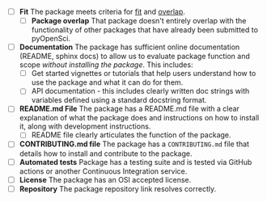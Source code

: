 
- [ ] **Fit** The package meets criteria for [fit](https://www.pyopensci.org/peer-review-guide/about-peer-review/aims-and-scope.html#package-scope) and [overlap](https://www.pyopensci.org/peer-review-guide/about-peer-review/aims-and-scope.html#package-overlap).
    - [ ] **Package overlap** That package doesn't entirely overlap with the functionality of other packages that have already been submitted to pyOpenSci.
- [ ] **Documentation** The package has sufficient online documentation (README, sphinx docs) to allow us to evaluate package function and scope *without installing the package*. This includes:
  - [ ] Get started vignettes or tutorials that help users understand how to use the package and what it can do for them.
  - [ ] API documentation - this includes clearly written doc strings with variables defined using a standard docstring format.
- [ ] **README.md File** The package has a README.md file with a clear explanation of what the package does and instructions on how to install it, along with development instructions.  
   - [ ] README file clearly articulates the function of the package.
- [ ] **CONTRIBUTING.md file** The package has a `CONTRIBUTING.md` file that details how to install and contribute to the package. 
- [ ] **Automated tests** Package has a testing suite and is tested via GitHub actions or another Continuous Integration service.
- [ ] **License** The package has an OSI accepted license.
- [ ] **Repository** The package repository link resolves correctly.